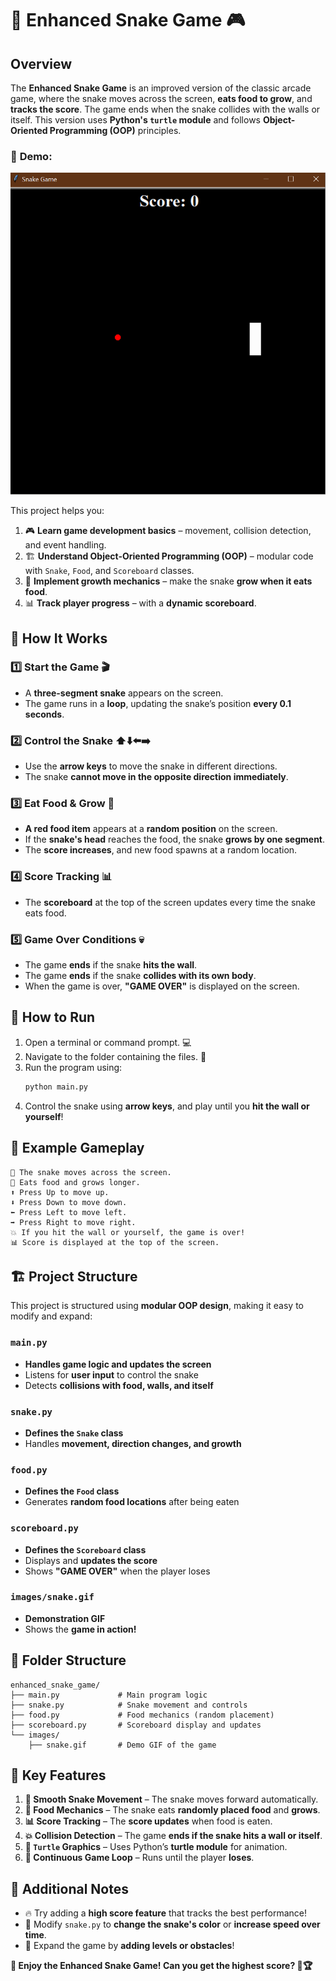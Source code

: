 # 🐍 **Enhanced Snake Game** 🎮  

## Overview  
The **Enhanced Snake Game** is an improved version of the classic arcade game, where the snake moves across the screen, **eats food to grow**, and **tracks the score**. The game ends when the snake collides with the walls or itself. This version uses **Python's `turtle` module** and follows **Object-Oriented Programming (OOP)** principles.  

### 🌟 **Demo:**  
![Snake Game Demo](images/snake.gif)  

This project helps you:  
1. 🎮 **Learn game development basics** – movement, collision detection, and event handling.  
2. 🏗️ **Understand Object-Oriented Programming (OOP)** – modular code with `Snake`, `Food`, and `Scoreboard` classes.  
3. 🍏 **Implement growth mechanics** – make the snake **grow when it eats food**.  
4. 📊 **Track player progress** – with a **dynamic scoreboard**.  

## 🎯 **How It Works**  

### 1️⃣ **Start the Game** 🎬  
   - A **three-segment snake** appears on the screen.  
   - The game runs in a **loop**, updating the snake’s position **every 0.1 seconds**.  

### 2️⃣ **Control the Snake** ⬆️⬇️⬅️➡️  
   - Use the **arrow keys** to move the snake in different directions.  
   - The snake **cannot move in the opposite direction immediately**.  

### 3️⃣ **Eat Food & Grow** 🍏  
   - **A red food item** appears at a **random position** on the screen.  
   - If the **snake's head** reaches the food, the snake **grows by one segment**.  
   - The **score increases**, and new food spawns at a random location.  

### 4️⃣ **Score Tracking** 📊  
   - The **scoreboard** at the top of the screen updates every time the snake eats food.  

### 5️⃣ **Game Over Conditions** 💀  
   - The game **ends** if the snake **hits the wall**.  
   - The game **ends** if the snake **collides with its own body**.  
   - When the game is over, **"GAME OVER"** is displayed on the screen.  

## 📌 **How to Run**  

1. Open a terminal or command prompt. 💻  
2. Navigate to the folder containing the files. 📂  
3. Run the program using:  
   ```bash
   python main.py
   ```  
4. Control the snake using **arrow keys**, and play until you **hit the wall or yourself**!  

## 📝 **Example Gameplay**  

```plaintext
🐍 The snake moves across the screen.
🍏 Eats food and grows longer.
⬆️ Press Up to move up.
⬇️ Press Down to move down.
⬅️ Press Left to move left.
➡️ Press Right to move right.
💥 If you hit the wall or yourself, the game is over!
📊 Score is displayed at the top of the screen.
```

## 🏗️ **Project Structure**  

This project is structured using **modular OOP design**, making it easy to modify and expand:  

### `main.py`  
- **Handles game logic and updates the screen**  
- Listens for **user input** to control the snake  
- Detects **collisions with food, walls, and itself**  

### `snake.py`  
- **Defines the `Snake` class**  
- Handles **movement, direction changes, and growth**  

### `food.py`  
- **Defines the `Food` class**  
- Generates **random food locations** after being eaten  

### `scoreboard.py`  
- **Defines the `Scoreboard` class**  
- Displays and **updates the score**  
- Shows **"GAME OVER"** when the player loses  

### `images/snake.gif`  
- **Demonstration GIF**  
- Shows the **game in action!**  

## 📁 **Folder Structure**  

```
enhanced_snake_game/
├── main.py             # Main program logic
├── snake.py            # Snake movement and controls
├── food.py             # Food mechanics (random placement)
├── scoreboard.py       # Scoreboard display and updates
└── images/
    ├── snake.gif       # Demo GIF of the game
```

## 🚀 **Key Features**  

1. **🐍 Smooth Snake Movement** – The snake moves forward automatically.  
2. **🍏 Food Mechanics** – The snake eats **randomly placed food** and **grows**.  
3. **📊 Score Tracking** – The **score updates** when food is eaten.  
4. **💥 Collision Detection** – The game **ends if the snake hits a wall or itself**.  
5. **🐢 `Turtle` Graphics** – Uses Python’s **turtle module** for animation.  
6. **🔄 Continuous Game Loop** – Runs until the player **loses**.  

## 🌟 **Additional Notes**  

- 🔥 Try adding a **high score feature** that tracks the best performance!  
- 🎨 Modify `snake.py` to **change the snake's color** or **increase speed over time**.  
- 🚀 Expand the game by **adding levels or obstacles**!  

**🎉 Enjoy the Enhanced Snake Game! Can you get the highest score? 🐍🏆**  